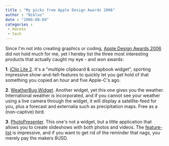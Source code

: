 ```yaml
---
title : "My picks from Apple Design Awards 2006"
author : "Niklas"
date : "2006-08-09"
categories : 
 - macosx
 - tech
---
```


Since I'm not into creating graphics or coding, [Apple Design Awards 2006](http://developer.apple.com/ada) did not hold much for me, yet I hereby list the three most interesting products that actually caught my eye - and won awards:

**1**. [iClip Lite 2](http://inventive.us/iCliplite). It's a "multiple clipboard & scrapbook widget", sporting impressive show-and-tell-features to quickly let you get hold of that something you copied an hour and five Apple-C's ago.

**2**. [WeatherBug Widget](http://weatherbug.com/weather-widgets/mac). Another widget, yet this one gives you the weather. International weather is incorporated, and if you cannot see your weather using a live camera through the widget, it will display a satellite-feed for you, plus a forecast and externalia such as precipitation maps. Free as a (non-captive) bird.

**3**. [PhotoPresenter](http://www.arizona-software.ch/applications/photopresenter/en). This one's not a widget, but a little application that allows you to create slideshows with both photos and videos. The [feature-list](http://www.arizona-software.ch/applications/photopresenter/en/features.php) is impressive, and if you want to get rid of the reminder that nags, you merely pay the makers 8USD.
